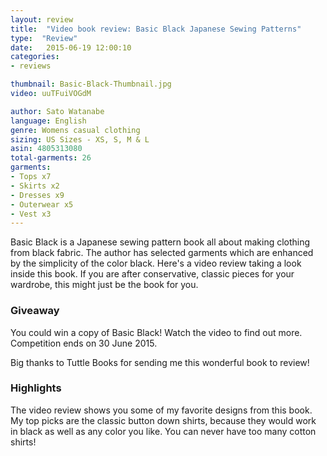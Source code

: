 ```yaml
---
layout: review
title:  "Video book review: Basic Black Japanese Sewing Patterns"
type:  "Review"
date:   2015-06-19 12:00:10
categories:
- reviews

thumbnail: Basic-Black-Thumbnail.jpg
video: uuTFuiVOGdM

author: Sato Watanabe
language: English
genre: Womens casual clothing
sizing: US Sizes - XS, S, M & L
asin: 4805313080
total-garments: 26
garments:
- Tops x7
- Skirts x2
- Dresses x9
- Outerwear x5
- Vest x3
---
```


Basic Black is a Japanese sewing pattern book all about making clothing from black fabric. The author has selected garments which are enhanced by the simplicity of the color black. Here's a video review taking a look inside this book. If you are after conservative, classic pieces for your wardrobe, this might just be the book for you.

### Giveaway

You could win a copy of Basic Black! Watch the video to find out more. Competition ends on 30 June 2015.

Big thanks to Tuttle Books for sending me this wonderful book to review!

### Highlights

The video review shows you some of my favorite designs from this book. My top picks are the classic button down shirts, because they would work in black as well as any color you like. You can never have too many cotton shirts!
